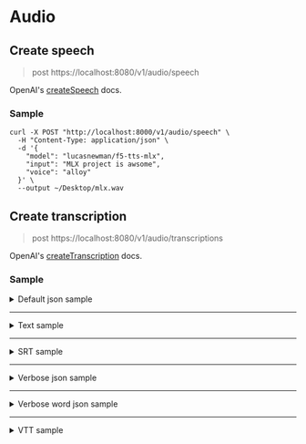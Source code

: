# Audio

## Create speech

> post https://localhost:8080/v1/audio/speech

OpenAI's [createSpeech](https://platform.openai.com/docs/api-reference/audio/createSpeech) docs.

### Sample

```shell
curl -X POST "http://localhost:8000/v1/audio/speech" \
  -H "Content-Type: application/json" \
  -d '{
    "model": "lucasnewman/f5-tts-mlx",
    "input": "MLX project is awsome",
    "voice": "alloy"
  }' \
  --output ~/Desktop/mlx.wav
```

## Create transcription

> post https://localhost:8080/v1/audio/transcriptions

OpenAI's [createTranscription](https://platform.openai.com/docs/api-reference/audio/createTranscription) docs.

### Sample

<details>
<summary>Default json sample</summary>

```shell
curl -X POST "http://localhost:8000/v1/audio/transcriptions" \
  -H "Content-Type: multipart/form-data" \
  -F "file=@/Users/madroid/Desktop/mlx.wav" \
  -F "model=mlx-community/whisper-large-v3-turbo"
```

```json
{
  "text": " MLX Project is awesome!"
}
```

</details>

---

<details>
<summary>Text sample</summary>

```shell
curl -X POST "http://localhost:8000/audio/transcriptions" \
  -H "Content-Type: multipart/form-data" \
  -F "file=@/Users/madroid/Desktop/mlx.wav" \
  -F "model=mlx-community/whisper-large-v3-turbo" \
  -F "response_format=text"
```

```text
MLX Project is awesome!
```

</details>

---

<details>
<summary>SRT sample</summary>

```shell
curl -X POST "http://localhost:8000/audio/transcriptions" \
  -H "Content-Type: multipart/form-data" \
  -F "file=@/Users/madroid/Desktop/mlx.wav" \
  -F "model=mlx-community/whisper-large-v3-turbo" \
  -F "response_format=srt"
```

```text
1
00:00:00,000 --> 00:00:03,000
MLX Project is awesome!
```

</details>

---

<details>
<summary>Verbose json sample</summary>

```shell
curl -X POST "http://localhost:8000/audio/transcriptions" \
  -H "Content-Type: multipart/form-data" \
  -F "file=@/Users/madroid/Desktop/mlx.wav" \
  -F "model=mlx-community/whisper-large-v3-turbo" \
  -F "response_format=verbose_json"
```

```text
{
	"text": " MLX Project is awesome!",
	"segments": [{
		"id": 0,
		"seek": 0,
		"start": 0.0,
		"end": 3.0,
		"text": " MLX Project is awesome!",
		"tokens": [50364, 21601, 55, 9849, 307, 3476, 0, 50514],
		"temperature": 0.0,
		"avg_logprob": -0.6914801067776151,
		"compression_ratio": 0.7419354838709677,
		"no_speech_prob": 0.04768477380275726
	}],
	"language": "en"
}
```

</details>

---

<details>
<summary>Verbose word json sample</summary>

```shell
curl -X POST "http://localhost:8000/audio/transcriptions" \
  -H "Content-Type: multipart/form-data" \
  -F "file=@/Users/madroid/Desktop/mlx.wav" \
  -F "model=mlx-community/whisper-large-v3-turbo" \
  -F "timestamp_granularities[]=word" \
  -F "response_format=verbose_json"
```

```text
{
	"text": " MLX project is awesome.",
	"segments": [{
		"id": 0,
		"seek": 0,
		"start": 0.0,
		"end": 2.58,
		"text": " MLX project is awesome.",
		"tokens": [50364, 21601, 55, 1716, 307, 3476, 13, 50514],
		"temperature": 0.0,
		"avg_logprob": -0.7067226303948296,
		"compression_ratio": 0.7419354838709677,
		"no_speech_prob": 0.13033607602119446,
		"words": [{
			"word": " MLX",
			"start": 0.0,
			"end": 1.48,
			"probability": 0.80322265625
		}, {
			"word": " project",
			"start": 1.48,
			"end": 1.88,
			"probability": 0.52197265625
		}, {
			"word": " is",
			"start": 1.88,
			"end": 2.12,
			"probability": 0.998046875
		}, {
			"word": " awesome.",
			"start": 2.12,
			"end": 2.58,
			"probability": 0.96533203125
		}]
	}],
	"language": "en"
}
```

</details>

---

<details>

<summary>VTT sample</summary>

```shell
curl -X POST "http://localhost:8000/v1/audio/transcriptions" \
  -H "Content-Type: multipart/form-data" \
  -F "file=@/Users/madroid/Desktop/mlx.wav" \
  -F "model=mlx-community/whisper-large-v3-turbo" \
  -F "response_format=vtt"
```

```text
WEBVTT

00:00.000 --> 00:03.000
MLX Project is awesome!
```

</details>





